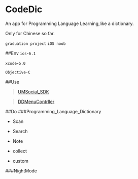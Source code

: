 # CodeDic

An app for Programming Language Learning,like a dictionary.

Only for Chinese so far.

`graduation project`  `iOS noob`

##Env
`ios`-`6.1`

`xcode`-`5.0`

`Objective-C`

##Use
>[UMSocial_SDK](http://www.umeng.com)

>[DDMenuContrller](https://github.com/JPluto/DDMenuController)

##Do
###Programming_Language_Dictionary

* Scan

* Search

* Note

* collect

* custom

###NightMode
